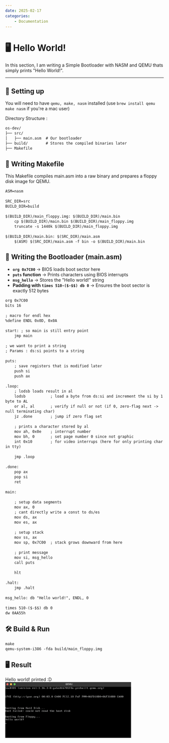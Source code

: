 ```yaml
---
date: 2025-02-17
categories:
    - Documentation
---
```

# 🖥️ Hello World!
In this section, I am writing a Simple Bootloader with NASM and QEMU thats simply prints "Hello World!".
<!-- ![EryzOS](https://your-image-link.com)   -->

---

## 🌟 Setting up
You will need to have `qemu, make, nasm` installed (use `brew install qemu make nasm` if you're a mac user)

Directory Structure :
```
os-dev/
├── src/
│   ├── main.asm  # Our bootloader
├── build/        # Stores the compiled binaries later
├── Makefile
```

## 🔧 Writing Makefile  
This Makefile compiles main.asm into a raw binary and prepares a floppy disk image for QEMU.

```
ASM=nasm

SRC_DIR=src
BUILD_DIR=build

$(BUILD_DIR)/main_floppy.img: $(BUILD_DIR)/main.bin
	cp $(BUILD_DIR)/main.bin $(BUILD_DIR)/main_floppy.img
	truncate -s 1440k $(BUILD_DIR)/main_floppy.img

$(BUILD_DIR)/main.bin: $(SRC_DIR)/main.asm
	$(ASM) $(SRC_DIR)/main.asm -f bin -o $(BUILD_DIR)/main.bin
```

## 🚀 Writing the Bootloader (main.asm) 
- **`org 0x7C00`** → BIOS loads boot sector here
- **`puts` function** → Prints characters using BIOS interrupts
- **`msg_hello`** → Stores the "Hello world!" string
- **Padding with `times 510-($-$$) db 0`** → Ensures the boot sector is exactly 512 bytes
```
org 0x7C00
bits 16

; macro for endl hex
%define ENDL 0x0D, 0x0A

start: ; so main is still entry point
	jmp main 

; we want to print a string
; Params : ds:si points to a string

puts:
	; save registers that is modified later
	push si
	push ax

.loop:
	; lodsb loads result in al
	lodsb	        ; load a byte from ds:si and increment the si by 1 byte	to AL
	or al, al	    ; verify if null or not (if 0, zero-flag next -> null terminating char)
	jz .done        ; jump if zero flag set

	; prints a character stored by al	
	mov ah, 0x0e    ; interrupt number
	mov bh, 0       ; set page number 0 since not graphic
	int 0x10        ; for video interrups (here for only printing char in tty)

	jmp .loop
	
.done:
	pop ax
	pop si
	ret

main:

	; setup data segments
	mov ax, 0
	; cant directly write a const to ds/es
	mov ds, ax
	mov es, ax

	; setup stack
	mov ss, ax
	mov sp, 0x7C00	; stack grows downward from here

	; print message
	mov si, msg_hello
	call puts

	hlt

.halt:
	jmp .halt

msg_hello: db "Hello world!", ENDL, 0

times 510-($-$$) db 0
dw 0AA55h
```

## 🛠️ Build & Run  
```
make
qemu-system-i386 -fda build/main_floppy.img
```

## 🖥 Result
Hello world! printed :D<br>
<img src="image.png" alt="Hello world!" width="400">

